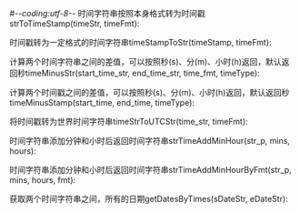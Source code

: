 #-*-coding:utf-8-*-
时间字符串按照本身格式转为时间戳strToTimeStamp(timeStr, timeFmt):
   
时间戳转为一定格式的时间字符串timeStampToStr(timeStamp, timeFmt):
   
计算两个时间字符串之间的差值，可以按照秒(s)、分(m)、小时(h)返回，默认返回秒timeMinusStr(start_time_str, end_time_str, time_fmt, timeType):
   
计算两个时间戳之间的差值，可以按照秒(s)、分(m)、小时(h)返回，默认返回秒timeMinusStamp(start_time, end_time, timeType):
   
将时间戳转为世界时间字符串timeStrToUTCStr(time_str, timeFmt):

时间字符串添加分钟和小时后返回时间字符串strTimeAddMinHour(str_p, mins, hours):

时间字符串添加分钟和小时后返回时间字符串strTimeAddMinHourByFmt(str_p, mins, hours, fmt):

获取两个时间字符串之间，所有的日期getDatesByTimes(sDateStr, eDateStr):
  